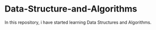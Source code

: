 # Data-Structure-and-Algorithms
In this repository, i have started learning Data Structures and Algorithms.
